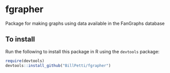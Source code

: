 # fgrapher
Package for making graphs using data available in the FanGraphs database

## To install

Run the following to install this package in R using the `devtools` package:

```r 
require(devtools)  
devtools::install_github("BillPetti/fgrapher")
```
